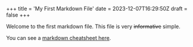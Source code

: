 +++
title = 'My First Markdown File'
date = 2023-12-07T16:29:50Z
draft = false
+++

Welcome to the first markdown file. This file is very ~~informative~~ simple.

You can see a [markdown cheatsheet here](https://github.com/adam-p/markdown-here/wiki/Markdown-Cheatsheet).